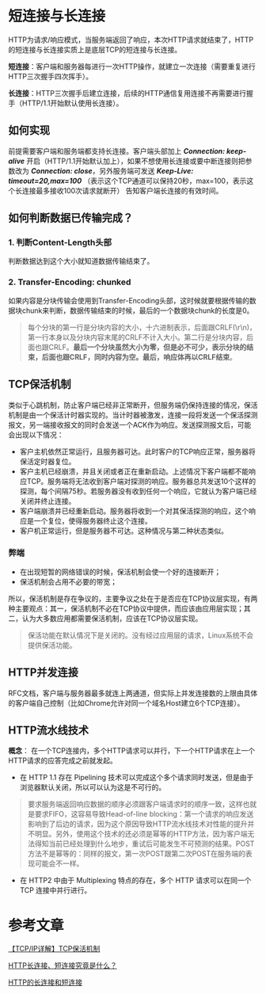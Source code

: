 # 短连接与长连接
HTTP为请求/响应模式，当服务端返回了响应，本次HTTP请求就结束了，HTTP的短连接与长连接实质上是底层TCP的短连接与长连接。

**短连接**：客户端和服务器每进行一次HTTP操作，就建立一次连接（需要重复进行HTTP三次握手四次挥手）。

**长连接**：HTTP三次握手后建立连接，后续的HTTP通信复用连接不再需要进行握手（HTTP/1.1开始默认使用长连接）。

## 如何实现
前提需要客户端和服务端都支持长连接。客户端头部加上 ***Connection: keep-alive*** 开启（HTTP/1.1开始默认加上），如果不想使用长连接或要中断连接则把参数改为 ***Connection: close***，另外服务端可发送 ***Keep-Live: timeout=20,max=100*** （表示这个TCP通道可以保持20秒，max=100，表示这个长连接最多接收100次请求就断开） 告知客户端长连接的有效时间。

## 如何判断数据已传输完成？
### 1. 判断Content-Length头部
判断数据达到这个大小就知道数据传输结束了。
### 2. Transfer-Encoding: chunked
如果内容是分块传输会使用到Transfer-Encoding头部，这时候就要根据传输的数据块chunk来判断，数据传输结束的时候，最后的一个数据块chunk的长度是0。
> 每个分块的第一行是分块内容的大小，十六进制表示，后面跟CRLF(\r\n)，第一行本身以及分块内容末尾的CRLF不计入大小。第二行是分块内容，后面也跟CRLF。**最后一个分块虽然大小为零，但是必不可少，表示分块的结束，后面也跟CRLF，同时内容为空。最后，响应体再以CRLF结束**。

## TCP保活机制
类似于心跳机制，防止客户端已经非正常断开，但服务端仍保持连接的情况，保活机制是由一个保活计时器实现的。当计时器被激发，连接一段将发送一个保活探测报文，另一端接收报文的同时会发送一个ACK作为响应。发送探测报文后，可能会出现以下情况：
- 客户主机依然正常运行，且服务器可达。此时客户的TCP响应正常，服务器将保活定时器复位。
- 客户主机已经崩溃，并且关闭或者正在重新启动。上述情况下客户端都不能响应TCP。服务端将无法收到客户端对探测的响应。服务器总共发送10个这样的探测，每个间隔75秒。若服务器没有收到任何一个响应，它就认为客户端已经关闭并终止连接。
- 客户端崩溃并已经重新启动。服务器将收到一个对其保活探测的响应，这个响应是一个复位，使得服务器终止这个连接。
- 客户机正常运行，但是服务器不可达。这种情况与第二种状态类似。

### 弊端
- 在出现短暂的网络错误的时候，保活机制会使一个好的连接断开；
- 保活机制会占用不必要的带宽；

所以，保活机制是存在争议的，主要争议之处在于是否应在TCP协议层实现，有两种主要观点：其一，保活机制不必在TCP协议中提供，而应该由应用层实现；其二，认为大多数应用都需要保活机制，应该在TCP协议层实现。
> 保活功能在默认情况下是关闭的。没有经过应用层的请求，Linux系统不会提供保活功能。

## HTTP并发连接
RFC文档，客户端与服务器最多就连上两通道，但实际上并发连接数的上限由具体的客户端自己控制（比如Chrome允许对同一个域名Host建立6个TCP连接）。

## HTTP流水线技术
**概念**： 在一个TCP连接内，多个HTTP请求可以并行，下一个HTTP请求在上一个HTTP请求的应答完成之前就发起。

- 在 HTTP 1.1 存在 Pipelining 技术可以完成这个多个请求同时发送，但是由于浏览器默认关闭，所以可以认为这是不可行的。
>要求服务端返回响应数据的顺序必须跟客户端请求时的顺序一致，这样也就是要求FIFO，这容易导致Head-of-line blocking：第一个请求的响应发送影响到了后边的请求，因为这个原因导致HTTP流水线技术对性能的提升并不明显。另外，使用这个技术的还必须是幂等的HTTP方法，因为客户端无法得知当前已经处理到什么地步，重试后可能发生不可预测的结果。POST方法不是幂等的：同样的报文，第一次POST跟第二次POST在服务端的表现可能会不一样。

- 在 HTTP2 中由于 Multiplexing 特点的存在，多个 HTTP 请求可以在同一个 TCP 连接中并行进行。

# 参考文章
[【TCP/IP详解】TCP保活机制](https://blog.csdn.net/s_lisheng/article/details/87288445)

[HTTP长连接、短连接究竟是什么？](https://www.cnblogs.com/gotodsp/p/6366163.html)

[HTTP的长连接和短连接](https://www.cnblogs.com/cswuyg/p/3653263.html)